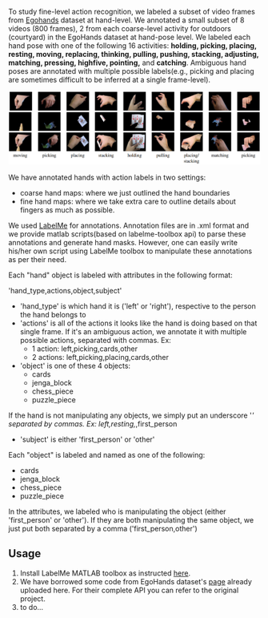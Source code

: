 To study fine-level action recognition, we labeled a subset of video frames from [Egohands](http://vision.soic.indiana.edu/projects/egohands/) dataset at hand-level. 
We annotated a small subset of 8 videos (800 frames),
2 from each coarse-level activity for outdoors (courtyard) in
the EgoHands dataset at hand-pose level. We labeled each
hand pose with one of the following 16 activities: **holding,
picking, placing, resting, moving, replacing, thinking,
pulling, pushing, stacking, adjusting, matching, pressing,
highfive, pointing,** and **catching**. Ambiguous hand poses
are annotated with multiple possible labels(e.g., picking and
placing are sometimes difficult to be inferred at a single
frame-level).

![EgoHands+](images/egohands+.png) 

We have annotated hands with action labels in two settings: 
* coarse hand maps: where we just outlined the hand boundaries
* fine hand maps: where we take extra care to outline details about fingers as much as possible.

We used [LabelMe](http://labelme.csail.mit.edu/Release3.0/) for annotations. Annotation files are in .xml format and we provide matlab scripts(based on labelme-toolbox api) to parse these annotations and generate hand masks. However, one can easily write his/her own script using LabelMe toolbox to manipulate these annotations as per their need. 

Each "hand" object is labeled with attributes in the following format: 

'hand_type,actions,object,subject'

* 'hand_type' is which hand it is ('left' or 'right'), respective to the person the hand belongs to
* 'actions' is all of the actions it looks like the hand is doing based on that single frame. If it's an ambiguous action, we annotate it with multiple possible actions, separated with commas. Ex:
  * 1 action:    left,picking,cards,other
  * 2 actions:  left,picking,placing,cards,other
* 'object' is one of these 4 objects:
  * cards
  * jenga_block
  * chess_piece
  * puzzle_piece
  
If the hand is not manipulating any objects, we simply put an underscore '_' separated by commas. Ex:
left,resting,_,first_person
* 'subject' is either 'first_person' or 'other'

Each "object" is labeled and named as one of the following:
  * cards
  * jenga_block
  * chess_piece
  * puzzle_piece

In the attributes, we labeled who is manipulating the object (either 'first_person' or 'other'). If they are both manipulating the same object, we just put both separated by a comma ('first_person,other')

## Usage
1. Install LabelMe MATLAB toolbox as instructed [here](http://labelme2.csail.mit.edu/Release3.0/browserTools/php/matlab_toolbox.php).
2. We have borrowed some code from EgoHands dataset's [page](http://vision.soic.indiana.edu/projects/egohands/) already uploaded here. For their complete API you can refer to the original project. 
3. to do...

